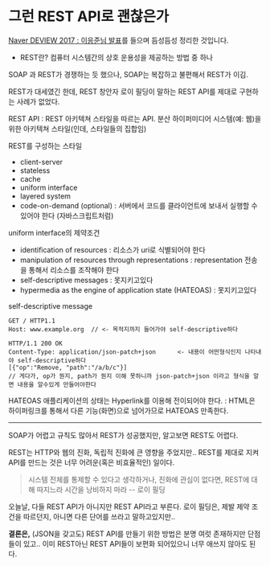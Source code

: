 # 그런 REST API로 괜찮은가

[Naver DEVIEW 2017 : 이응준님 발표](https://tv.naver.com/v/2292653)를 들으며 듬성듬성 정리한 것입니다.

- REST란?
컴퓨터 시스템간의 상호 운용성을 제공하는 방법 중 하나

SOAP 과 REST가 경쟁하는 듯 했으나, SOAP는 복잡하고 불편해서 REST가 이김.

REST가 대세였긴 한데, REST 창안자 로이 필딩이 말하는 REST API를 제대로 구현하는 사례가 없었다.

REST API : REST 아키텍쳐 스타일을 따르는 API.
분산 하이퍼미디어 시스템(예: 웹)을 위한 아키텍쳐 스타일(인데, 스타일들의 집합임)

REST를 구성하는 스타일
- client-server
- stateless
- cache
- uniform interface
- layered system
- code-on-demand (optional) : 서버에서 코드를 클라이언트에 보내서 실행할 수 있어야 한다 (자바스크립트처럼)

uniform interface의 제약조건
- identification of resources : 리소스가 uri로 식별되어야 한다
- manipulation of resources through representations : representation 전송을 통해서 리소스를 조작해야 한다
- self-descriptive messages : 못지키고있다
- hypermedia as the engine of application state (HATEOAS) : 못지키고있다

self-descriptive message
```
GET / HTTP1.1
Host: www.example.org  // <- 목적지까지 들어가야 self-descriptive하다
```
```
HTTP/1.1 200 OK
Content-Type: application/json-patch+json      <- 내용이 어떤형식인지 나타내야 self-descriptive하다
[{"op":"Remove, "path":"/a/b/c"}]
// 게다가, op가 뭔지, path가 뭔지 이해 못하니까 json-patch+json 이라고 형식을 알면 내용을 알수있게 만들어야한다
```

HATEOAS
애플리케이션의 상태는 Hyperlink를 이용해 전이되어야 한다.
: HTML은 하이퍼링크를 통해서 다른 기능(화면)으로 넘어가므로 HATEOAS 만족한다.

---

SOAP가 어렵고 규칙도 많아서 REST가 성공했지만, 알고보면 REST도 어렵다.

REST는 HTTP와 웹의 진화, 독립적 진화에 큰 영향을 주었지만..
REST를 제대로 지켜 API를 만드는 것은 너무 어려운(혹은 비효율적인) 일이다.

> 시스템 전체를 통제할 수 있다고 생각하거나, 진화에 관심이 없다면, REST에 대해 따지느라 시간을 낭비하지 마라
-- 로이 필딩


오늘날, 다들 REST API가 아니지만 REST API라고 부른다.
로이 필딩은, 제발 제약 조건을 따르던지, 아니면 다른 단어를 쓰라고 말하고있지만..


**결론은,** (JSON을 갖고도) REST API를 만들기 위한 방법은 분명 여럿 존재하지만 단점들이 있고..
이미 REST아닌 REST API들이 보편화 되어있으니 너무 애쓰지 않아도 된다.

<!--stackedit_data:
eyJoaXN0b3J5IjpbLTc2NDI1MTgyN119
-->